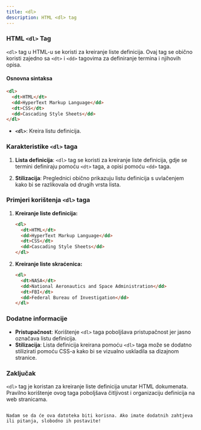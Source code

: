 ```yaml
---
title: <dl>
description: HTML <dl> tag
---
```


### HTML `<dl>` Tag

`<dl>` tag u HTML-u se koristi za kreiranje liste definicija. Ovaj tag se obično koristi zajedno sa `<dt>` i `<dd>` tagovima za definiranje termina i njihovih opisa.

#### Osnovna sintaksa

```html
<dl>
  <dt>HTML</dt>
  <dd>HyperText Markup Language</dd>
  <dt>CSS</dt>
  <dd>Cascading Style Sheets</dd>
</dl>
```

- **`<dl>`**: Kreira listu definicija.

### Karakteristike `<dl>` taga

1. **Lista definicija**:
   `<dl>` tag se koristi za kreiranje liste definicija, gdje se termini definiraju pomoću `<dt>` taga, a opisi pomoću `<dd>` taga.

2. **Stilizacija**:
   Preglednici obično prikazuju listu definicija s uvlačenjem kako bi se razlikovala od drugih vrsta lista.

### Primjeri korištenja `<dl>` taga

1. **Kreiranje liste definicija:**

   ```html
   <dl>
     <dt>HTML</dt>
     <dd>HyperText Markup Language</dd>
     <dt>CSS</dt>
     <dd>Cascading Style Sheets</dd>
   </dl>
   ```

2. **Kreiranje liste skraćenica:**
   ```html
   <dl>
     <dt>NASA</dt>
     <dd>National Aeronautics and Space Administration</dd>
     <dt>FBI</dt>
     <dd>Federal Bureau of Investigation</dd>
   </dl>
   ```

### Dodatne informacije

- **Pristupačnost**: Korištenje `<dl>` taga poboljšava pristupačnost jer jasno označava listu definicija.
- **Stilizacija**: Lista definicija kreirana pomoću `<dl>` taga može se dodatno stilizirati pomoću CSS-a kako bi se vizualno uskladila sa dizajnom stranice.

### Zaključak

`<dl>` tag je koristan za kreiranje liste definicija unutar HTML dokumenata. Pravilno korištenje ovog taga poboljšava čitljivost i organizaciju definicija na web stranicama.

```

Nadam se da će ova datoteka biti korisna. Ako imate dodatnih zahtjeva ili pitanja, slobodno ih postavite!
```
